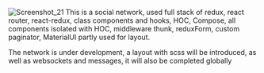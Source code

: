 ![Screenshot_21](https://user-images.githubusercontent.com/77876368/137958753-f35cd084-160f-4fcb-9135-59a34cc2e47c.jpg)
This is a social network, used full stack of redux, react router, react-redux, class components and hooks, HOC, Compose, all components isolated with HOC, middleware thunk, reduxForm, custom paginator, MaterialUI partly used for layout.

The network is under development, a layout with scss will be introduced, as well as websockets and messages, it will also be completed globally
